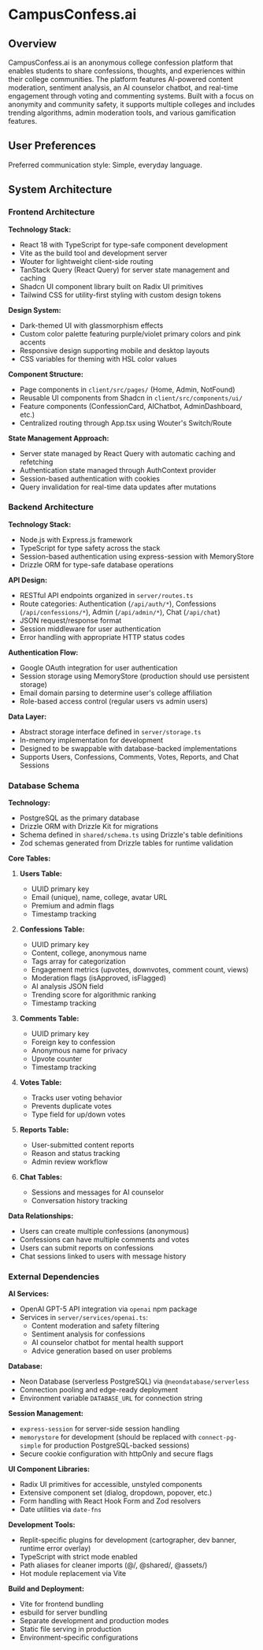 # CampusConfess.ai

## Overview

CampusConfess.ai is an anonymous college confession platform that enables students to share confessions, thoughts, and experiences within their college communities. The platform features AI-powered content moderation, sentiment analysis, an AI counselor chatbot, and real-time engagement through voting and commenting systems. Built with a focus on anonymity and community safety, it supports multiple colleges and includes trending algorithms, admin moderation tools, and various gamification features.

## User Preferences

Preferred communication style: Simple, everyday language.

## System Architecture

### Frontend Architecture

**Technology Stack:**
- React 18 with TypeScript for type-safe component development
- Vite as the build tool and development server
- Wouter for lightweight client-side routing
- TanStack Query (React Query) for server state management and caching
- Shadcn UI component library built on Radix UI primitives
- Tailwind CSS for utility-first styling with custom design tokens

**Design System:**
- Dark-themed UI with glassmorphism effects
- Custom color palette featuring purple/violet primary colors and pink accents
- Responsive design supporting mobile and desktop layouts
- CSS variables for theming with HSL color values

**Component Structure:**
- Page components in `client/src/pages/` (Home, Admin, NotFound)
- Reusable UI components from Shadcn in `client/src/components/ui/`
- Feature components (ConfessionCard, AIChatbot, AdminDashboard, etc.)
- Centralized routing through App.tsx using Wouter's Switch/Route

**State Management Approach:**
- Server state managed by React Query with automatic caching and refetching
- Authentication state managed through AuthContext provider
- Session-based authentication with cookies
- Query invalidation for real-time data updates after mutations

### Backend Architecture

**Technology Stack:**
- Node.js with Express.js framework
- TypeScript for type safety across the stack
- Session-based authentication using express-session with MemoryStore
- Drizzle ORM for type-safe database operations

**API Design:**
- RESTful API endpoints organized in `server/routes.ts`
- Route categories: Authentication (`/api/auth/*`), Confessions (`/api/confessions/*`), Admin (`/api/admin/*`), Chat (`/api/chat`)
- JSON request/response format
- Session middleware for user authentication
- Error handling with appropriate HTTP status codes

**Authentication Flow:**
- Google OAuth integration for user authentication
- Session storage using MemoryStore (production should use persistent storage)
- Email domain parsing to determine user's college affiliation
- Role-based access control (regular users vs admin users)

**Data Layer:**
- Abstract storage interface defined in `server/storage.ts`
- In-memory implementation for development
- Designed to be swappable with database-backed implementations
- Supports Users, Confessions, Comments, Votes, Reports, and Chat Sessions

### Database Schema

**Technology:**
- PostgreSQL as the primary database
- Drizzle ORM with Drizzle Kit for migrations
- Schema defined in `shared/schema.ts` using Drizzle's table definitions
- Zod schemas generated from Drizzle tables for runtime validation

**Core Tables:**
1. **Users Table:**
   - UUID primary key
   - Email (unique), name, college, avatar URL
   - Premium and admin flags
   - Timestamp tracking

2. **Confessions Table:**
   - UUID primary key
   - Content, college, anonymous name
   - Tags array for categorization
   - Engagement metrics (upvotes, downvotes, comment count, views)
   - Moderation flags (isApproved, isFlagged)
   - AI analysis JSON field
   - Trending score for algorithmic ranking
   - Timestamp tracking

3. **Comments Table:**
   - UUID primary key
   - Foreign key to confession
   - Anonymous name for privacy
   - Upvote counter
   - Timestamp tracking

4. **Votes Table:**
   - Tracks user voting behavior
   - Prevents duplicate votes
   - Type field for up/down votes

5. **Reports Table:**
   - User-submitted content reports
   - Reason and status tracking
   - Admin review workflow

6. **Chat Tables:**
   - Sessions and messages for AI counselor
   - Conversation history tracking

**Data Relationships:**
- Users can create multiple confessions (anonymous)
- Confessions can have multiple comments and votes
- Users can submit reports on confessions
- Chat sessions linked to users with message history

### External Dependencies

**AI Services:**
- OpenAI GPT-5 API integration via `openai` npm package
- Services in `server/services/openai.ts`:
  - Content moderation and safety filtering
  - Sentiment analysis for confessions
  - AI counselor chatbot for mental health support
  - Advice generation based on user problems

**Database:**
- Neon Database (serverless PostgreSQL) via `@neondatabase/serverless`
- Connection pooling and edge-ready deployment
- Environment variable `DATABASE_URL` for connection string

**Session Management:**
- `express-session` for server-side session handling
- `memorystore` for development (should be replaced with `connect-pg-simple` for production PostgreSQL-backed sessions)
- Secure cookie configuration with httpOnly and secure flags

**UI Component Libraries:**
- Radix UI primitives for accessible, unstyled components
- Extensive component set (dialog, dropdown, popover, etc.)
- Form handling with React Hook Form and Zod resolvers
- Date utilities via `date-fns`

**Development Tools:**
- Replit-specific plugins for development (cartographer, dev banner, runtime error overlay)
- TypeScript with strict mode enabled
- Path aliases for cleaner imports (@/, @shared/, @assets/)
- Hot module replacement via Vite

**Build and Deployment:**
- Vite for frontend bundling
- esbuild for server bundling
- Separate development and production modes
- Static file serving in production
- Environment-specific configurations